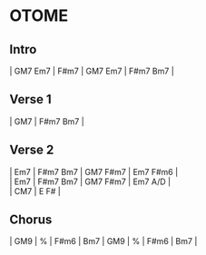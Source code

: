 # OTOME

## Intro

| GM7 Em7 | F#m7 | GM7 Em7 | F#m7 Bm7 |

## Verse 1

| GM7 | F#m7 Bm7 |

## Verse 2

| Em7 | F#m7 Bm7 | GM7 F#m7 | Em7 F#m6 |  
| Em7 | F#m7 Bm7 | GM7 F#m7 | Em7 A/D |  
| CM7 | E F# |


## Chorus

| GM9 | % | F#m6 | Bm7 | GM9 | % | F#m6 | Bm7 |
